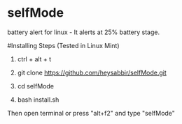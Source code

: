 # selfMode
battery alert for linux -  It alerts at 25% battery stage.

#Installing Steps (Tested in Linux Mint)

1. ctrl + alt + t

2. git clone https://github.com/heysabbir/selfMode.git

3. cd selfMode

4. bash install.sh

Then open terminal or press "alt+f2" and type "selfMode"
